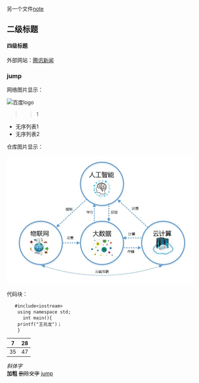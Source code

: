 
另一个文件[note](note.md)
## 二级标题
#### 四级标题
外部网站：[腾讯新闻](https://news.qq.com/)
### <span id="jump1">jump</span>
网络图片显示：<br/>

![百度logo](http://www.baidu.com/img/bdlogo.gif) 



>>1

- 无序列表1
- 无序列表2

仓库图片显示：<br/>

![目录图片](https://github.com/masterbbshenme/wzlbbbb-/blob/main/mmp.jpg)


代码块：<br/>
``` 
   #include<iostream>
    using namespace std;
      int main(){	
	printf("王兆龙")；
	}
```

|7|28|
|----|-----|
|35 |47|

_斜体字_  <br/>
**加粗**
~~删除文字~~
[jump](#jump1)

